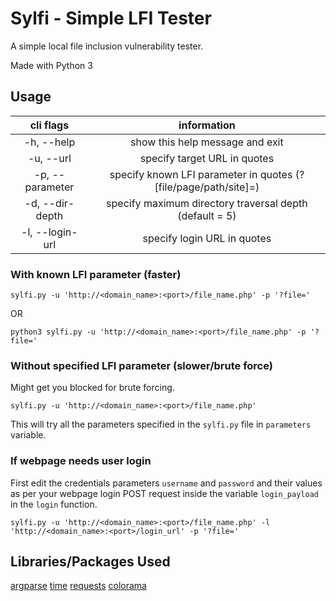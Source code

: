 # Sylfi - Simple LFI Tester

A simple local file inclusion vulnerability tester.

Made with Python 3

## Usage

|  **cli flags**  |                         **information**                         |
| :-------------: | :-------------------------------------------------------------: |
|   -h, --help    |                 show this help message and exit                 |
|    -u, --url    |                  specify target URL in quotes                   |
| -p, --parameter | specify known LFI parameter in quotes (?[file/page/path/site]=) |
| -d, --dir-depth |     specify maximum directory traversal depth (default = 5)     |
| -l, --login-url |                   specify login URL in quotes                   |

### With known LFI parameter (faster)

`sylfi.py -u 'http://<domain_name>:<port>/file_name.php' -p '?file='`

OR

`python3 sylfi.py -u 'http://<domain_name>:<port>/file_name.php' -p '?file='`

### Without specified LFI parameter (slower/brute force)

Might get you blocked for brute forcing.

`sylfi.py -u 'http://<domain_name>:<port>/file_name.php'`

This will try all the parameters specified in the `sylfi.py` file in `parameters` variable.

### If webpage needs user login

First edit the credentials parameters `username` and `password` and their values as per your webpage login POST request inside the variable `login_payload` in the `login` function.

`sylfi.py -u 'http://<domain_name>:<port>/file_name.php' -l 'http://<domain_name>:<port>/login_url' -p '?file='`

## Libraries/Packages Used

[argparse](https://docs.python.org/3/library/argparse.html)
[time](https://docs.python.org/3/library/time.html)
[requests](https://pypi.org/project/requests/)
[colorama](https://pypi.org/project/colorama/)
